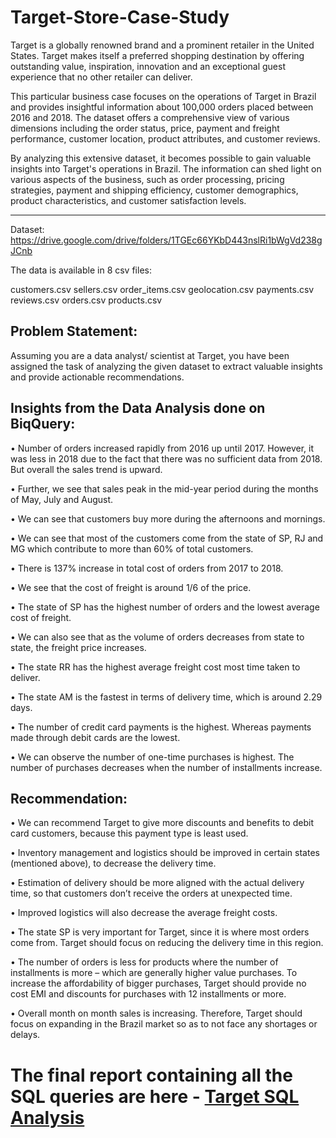 # Target-Store-Case-Study
Target is a globally renowned brand and a prominent retailer in the United States. Target makes itself a preferred shopping destination by offering outstanding value, inspiration, innovation and an exceptional guest experience that no other retailer can deliver.

This particular business case focuses on the operations of Target in Brazil and provides insightful information about 100,000 orders placed between 2016 and 2018. The dataset offers a comprehensive view of various dimensions including the order status, price, payment and freight performance, customer location, product attributes, and customer reviews.

By analyzing this extensive dataset, it becomes possible to gain valuable insights into Target's operations in Brazil. The information can shed light on various aspects of the business, such as order processing, pricing strategies, payment and shipping efficiency, customer demographics, product characteristics, and customer satisfaction levels.

___________________________________________________________________________________________________________

Dataset: https://drive.google.com/drive/folders/1TGEc66YKbD443nslRi1bWgVd238gJCnb

The data is available in 8 csv files:

customers.csv
sellers.csv
order_items.csv
geolocation.csv
payments.csv
reviews.csv
orders.csv
products.csv

## Problem Statement:

Assuming you are a data analyst/ scientist at Target, you have been assigned the task of analyzing the given dataset to extract valuable insights and provide actionable recommendations.

## Insights from the Data Analysis done on BiqQuery:
• Number of orders increased rapidly from 2016 up until 2017. However, it was less in 2018 due to the fact that 
there was no sufficient data from 2018. But overall the sales trend is upward.

• Further, we see that sales peak in the mid-year period during the months of May, July and August.

• We can see that customers buy more during the afternoons and mornings.

• We can see that most of the customers come from the state of SP, RJ and MG which contribute to more than 60% 
of total customers.

• There is 137% increase in total cost of orders from 2017 to 2018.

• We see that the cost of freight is around 1/6 of the price. 

• The state of SP has the highest number of orders and the lowest average cost of freight. 

• We can also see that as the volume of orders decreases from state to state, the freight price increases.

• The state RR has the highest average freight cost most time taken to deliver.

• The state AM is the fastest in terms of delivery time, which is around 2.29 days.

• The number of credit card payments is the highest. Whereas payments made through debit cards are the lowest.

• We can observe the number of one-time purchases is highest. The number of purchases decreases when the 
number of installments increase.

## Recommendation:
• We can recommend Target to give more discounts and benefits to debit card customers, because this payment 
type is least used.

• Inventory management and logistics should be improved in certain states (mentioned above), to decrease the 
delivery time.

• Estimation of delivery should be more aligned with the actual delivery time, so that customers don’t receive the 
orders at unexpected time.

• Improved logistics will also decrease the average freight costs.

• The state SP is very important for Target, since it is where most orders come from. Target should focus on 
reducing the delivery time in this region.

• The number of orders is less for products where the number of installments is more – which are generally 
higher value purchases. To increase the affordability of bigger purchases, Target should provide no cost EMI
and discounts for purchases with 12 installments or more.

• Overall month on month sales is increasing. Therefore, Target should focus on expanding in the Brazil market 
so as to not face any shortages or delays.

# The final report containing all the SQL queries are here - [Target SQL Analysis](https://github.com/lordchan/Target-Store-Case-Study/blob/main/Target%20Business%20Case%20study.pdf)
